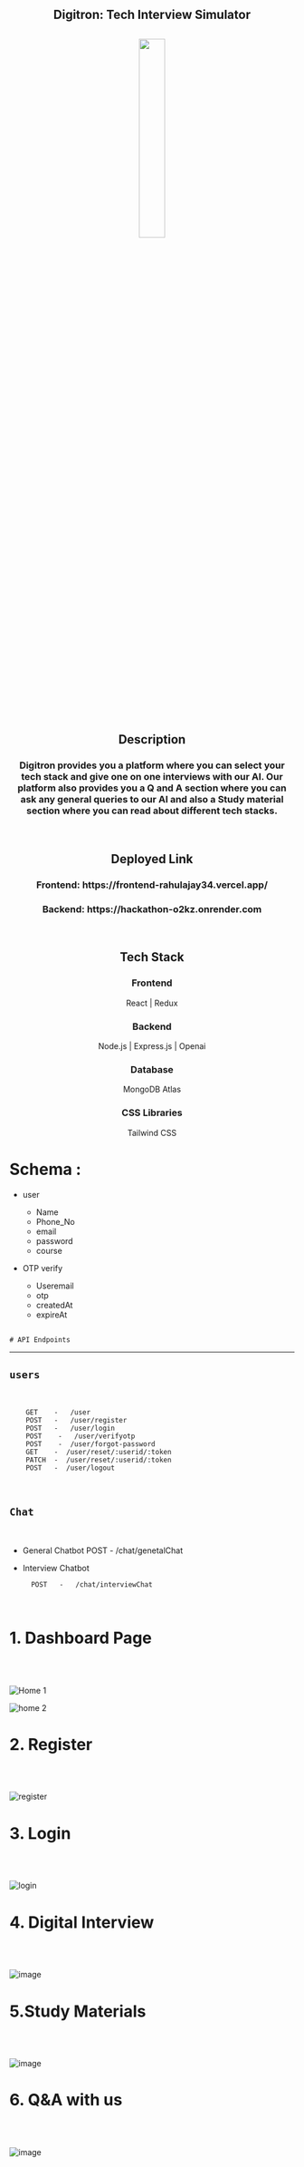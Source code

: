 <div align="center" > 
<h2>Digitron: Tech Interview Simulator<h2>
<img width="30%" src="./assets/248551997-2a379daf-dec5-4a78-9743-71184ee982c4.png"><br><br>

<h2 align="center">Description </h2>
<h3>Digitron provides you a platform where you can select your tech stack and give one on one interviews with our AI. Our platform also provides you a Q and A section where you can ask any general queries to our AI and also a Study material section where you can read about different tech stacks.
</h3>
</div>

<br>
    
   <h2 align="center">Deployed Link</h2>
  <h3 align="center">Frontend: https://frontend-rahulajay34.vercel.app/ </h3>
   <h3 align="center">Backend: https://hackathon-o2kz.onrender.com </h3>

<br>
    
<h2 align="center">Tech Stack</h2>
<h3 align="center">Frontend</h3>
<p align="center">React | Redux </p> 
       
<h3 align="center">Backend</h3>
<p align="center">Node.js | Express.js | Openai</p> 
       
<h3 align="center"> Database </h3>
<p align="center">MongoDB Atlas </p>

<h3 align="center">CSS Libraries</h3>
<p align="center">Tailwind CSS</p>

# Schema :

- user

  - Name
  - Phone_No
  - email
  - password
  - course

- OTP verify
  - Useremail
  - otp
  - createdAt
  - expireAt

##

    # API Endpoints

---

## `users`

<br>   
  
        GET    -   /user
        POST   -   /user/register
        POST   -   /user/login
        POST    -   /user/verifyotp
        POST    -  /user/forgot-password
        GET    -  /user/reset/:userid/:token
        PATCH  -  /user/reset/:userid/:token
        POST   -  /user/logout

<br>
  
## `Chat`
<br>

- General Chatbot
  POST - /chat/genetalChat
- Interview Chatbot

        POST   -   /chat/interviewChat

<br>

  <h1>1.  Dashboard Page  </h1><br><br>
  
![Home 1](./assets/248553671-240e7321-acf0-4b82-ade7-7cb3d02c4f50.png)

![home 2](./assets/248553693-7266b728-b1a8-441e-8a59-56dd4779641e.png)

  <h1>2. Register  </h1>
  <br><br>
  
  ![register](./assets/248553731-387cee2c-00a1-4f23-a9e6-a78158c0747b.png)

  <h1>3. Login  </h1>
  <br><br>
  
  ![login](./assets/248553754-f467659f-44e1-4471-b3f2-d8512e563ac0.png)

  <h1>4. Digital Interview  </h1>
  <br><br>
  
  ![image](./assets/248553893-6f2e3e85-1020-46d9-8173-655022911ee3.png)

  <h1>5.Study Materials </h1>
  <br><br>
  
  ![image](./assets/248553935-1d7748c1-f4db-4c7c-b564-1e4e14025949.png)

  <h1>6. Q&A with us </h1>
  <br><br>
  
  ![image](./assets/248554040-ffe73661-96eb-49f6-a4b1-cae5f88b239d.png)
